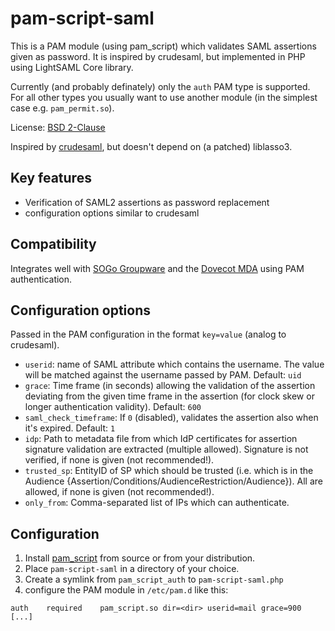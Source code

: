 # pam-script-saml

This is a PAM module (using pam_script) which validates SAML assertions given as password. It is inspired by crudesaml, but implemented in PHP using LightSAML Core library.

Currently (and probably definately) only the `auth` PAM type is supported. For all other types you usually want to use another module (in the simplest case e.g. `pam_permit.so`).

License: [BSD 2-Clause](LICENSE)

Inspired by [crudesaml](https://ftp.espci.fr/pub/crudesaml/), but doesn't depend on (a patched) liblasso3.

## Key features
* Verification of SAML2 assertions as password replacement
* configuration options similar to crudesaml

## Compatibility
Integrates well with [SOGo Groupware](https://sogo.nu/) and the [Dovecot MDA](http://dovecot.org/) using PAM authentication.

## Configuration options
Passed in the PAM configuration in the format `key=value` (analog to crudesaml).

* `userid`: name of SAML attribute which contains the username. The value will be matched against the username passed by PAM. Default: `uid`
* `grace`: Time frame (in seconds) allowing the validation of the assertion deviating from the given time frame in the assertion (for clock skew or longer authentication validity). Default: `600`
* `saml_check_timeframe`: If `0` (disabled), validates the assertion also when it's expired. Default: `1`
* `idp`: Path to metadata file from which IdP certificates for assertion signature validation are extracted (multiple allowed). Signature is not verified, if none is given (not recommended!).
* `trusted_sp`: EntityID of SP which should be trusted (i.e. which is in the Audience {Assertion/Conditions/AudienceRestriction/Audience}). All are allowed, if none is given (not recommended!).
* `only_from`: Comma-separated list of IPs which can authenticate.

## Configuration
1. Install [pam_script](https://github.com/jeroennijhof/pam_script) from source or from your distribution.
2. Place `pam-script-saml` in a directory of your choice.
3. Create a symlink from `pam_script_auth` to `pam-script-saml.php`
4. configure the PAM module in `/etc/pam.d` like this:
````
auth	required	pam_script.so dir=<dir> userid=mail grace=900 [...]
````
